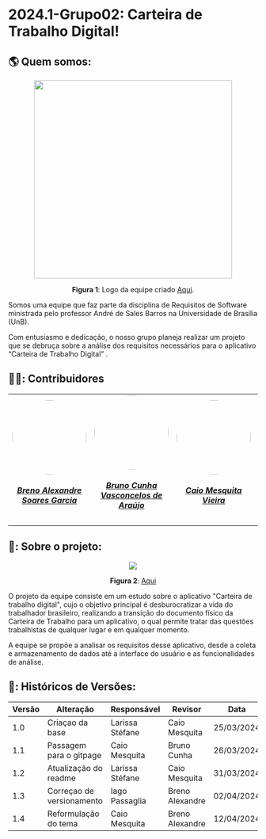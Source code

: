 # 2024.1-Grupo02: Carteira de Trabalho Digital!

## :earth_americas: Quem somos:

 <center>
  <img src="/assets/Midia/logoEquipeTransparente.png" width='400px'>

   **Figura 1**: Logo da equipe criado [Aqui](https://www.designevo.com/).
 </center>

Somos uma equipe que faz parte da disciplina de Requisitos de Software ministrada pelo professor André de Sales Barros na Universidade de Brasília (UnB). 

Com entusiasmo e dedicação, o nosso grupo planeja realizar um projeto  que se debruça sobre a análise dos requisitos necessários para o aplicativo “Carteira de Trabalho Digital” .
## 👨‍🎓: Contribuidores

<table style="margin-left: auto; margin-right: auto;">
    <tr>
        <td align="center">
            <a href="https://github.com/brenoalexandre0">
                <img style="border-radius: 50%;" src="https://github.com/brenoalexandre0.png" width="150px;"/>
                <h5 class="text-center"> Breno Alexandre Soares Garcia  </h5>
            </a>
        </td>
        <td align="center">
            <a href="https://github.com/brunocva">
                <img style="border-radius: 50%;" src="https://github.com/brunocva.png" width="150px;"/>
                <h5 class="text-center">Bruno Cunha Vasconcelos de Araújo <br> </h5>
            </a>
        </td>
       <td align="center">
            <a href="https://github.com/caiomesvie">
                <img style="border-radius: 50%;" src="https://github.com/caiomesvie.png" width="150px;"/>
                <h5 class="text-center"> Caio Mesquita Vieira <br> </h5>
            </a>
        </td>
      <td align="center">
            <a href="https://github.com/Paxxaglia">
                <img style="border-radius: 50%;" src="https://github.com/Paxxaglia.png" width="150px;"/>
                <h5 class="text-center"> Iago Passaglia Perereia <br> </h5>
            </a>
        </td>
      <td align="center">
            <a href="https://github.com/SkywalkerSupreme">
                <img style="border-radius: 50%;" src="https://github.com/SkywalkerSupreme.png" width="150px;"/>
                <h5 class="text-center">Larissa Stefane Barboza Santos <br> </h5>
            </a>
        </td>
      <td align="center">
            <a href="https://github.com/LuaMedeiros">
                <img style="border-radius: 50%;" src="https://github.com/LuaMedeiros.png" width="150px;"/>
                <h5 class="text-center"> Luana de Lima Medeiros <br> </h5>
            </a>
        </td>
      <td align="center">
            <a href="https://github.com/Izarias">
                <img style="border-radius: 50%;" src="https://github.com/Izarias.png" width="150px;"/>
                <h5 class="text-center"> Pedro Augusto Dourado Izarias <br> </h5>
            </a>
        </td>
      
</table>

## 📘: Sobre o projeto:

<center>
  <img src="https://www.gov.br/pt-br/noticias/financas-impostos-e-gestao-publica/2020/07/carteira-de-trabalho-digital-tem-mais-de-100-milhoes-de-acessos/carteira-de-trabalho.jpg/@@images/4786b7d4-2159-48e9-b44c-d4c728507a6f.jpeg">

  **Figura 2**: [Aqui](https://www.gov.br/pt-br/noticias/financas-impostos-e-gestao-publica/2020/07/carteira-de-trabalho-digital-tem-mais-de-100-milhoes-de-acessos)
</center>

O projeto da equipe consiste em um estudo sobre o aplicativo "Carteira de trabalho digital", cujo o objetivo principal é desburocratizar a vida do trabalhador brasileiro, realizando a transição do documento físico da Carteira de Trabalho para um aplicativo, o qual permite tratar das questões trabalhistas de qualquer lugar e em qualquer momento.

A equipe se propõe a analisar os requisitos desse aplicativo, desde a coleta e armazenamento de dados até a interface do usuário e as funcionalidades de análise.

## 📑: Históricos de Versões:

| Versão | Alteração | Responsável | Revisor | Data |
| - | - | - | - | - |
| 1.0 | Criaçao da base | Larissa Stéfane | Caio Mesquita| 25/03/2024 |
| 1.1 | Passagem para o gitpage | Caio Mesquita | Bruno Cunha | 26/03/2024 |
| 1.2 | Atualização do readme | Larissa Stéfane  | Caio Mesquita | 31/03/2024 |
| 1.3 | Correçao de versionamento | Iago Passaglia | Breno Alexandre | 02/04/2024 |
| 1.4 | Reformulação do tema | Caio Mesquita | Breno Alexandre | 12/04/2024 |

